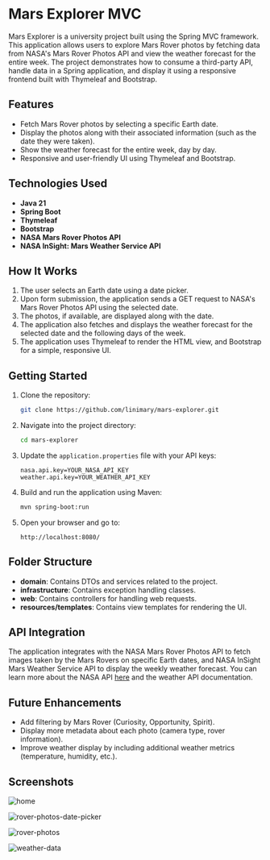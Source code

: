 # Mars Explorer MVC

Mars Explorer is a university project built using the Spring MVC framework. This application allows users to explore Mars Rover photos by fetching data from NASA's Mars Rover Photos API and view the weather forecast for the entire week. The project demonstrates how to consume a third-party API, handle data in a Spring application, and display it using a responsive frontend built with Thymeleaf and Bootstrap.

## Features

- Fetch Mars Rover photos by selecting a specific Earth date.
- Display the photos along with their associated information (such as the date they were taken).
- Show the weather forecast for the entire week, day by day.
- Responsive and user-friendly UI using Thymeleaf and Bootstrap.

## Technologies Used

- **Java 21**
- **Spring Boot**
- **Thymeleaf**
- **Bootstrap**
- **NASA Mars Rover Photos API**
- **NASA InSight: Mars Weather Service API**

## How It Works

1. The user selects an Earth date using a date picker.
2. Upon form submission, the application sends a GET request to NASA's Mars Rover Photos API using the selected date.
3. The photos, if available, are displayed along with the date.
4. The application also fetches and displays the weather forecast for the selected date and the following days of the week.
5. The application uses Thymeleaf to render the HTML view, and Bootstrap for a simple, responsive UI.

## Getting Started

1. Clone the repository:
    ```bash
    git clone https://github.com/linimary/mars-explorer.git
    ```

2. Navigate into the project directory:
    ```bash
    cd mars-explorer
    ```

3. Update the `application.properties` file with your API keys:
    ```properties
    nasa.api.key=YOUR_NASA_API_KEY
    weather.api.key=YOUR_WEATHER_API_KEY
    ```

4. Build and run the application using Maven:
    ```bash
    mvn spring-boot:run
    ```

5. Open your browser and go to:
    ```
    http://localhost:8080/
    ```

## Folder Structure

- **domain**: Contains DTOs and services related to the project.
- **infrastructure**: Contains exception handling classes.
- **web**: Contains controllers for handling web requests.
- **resources/templates**: Contains view templates for rendering the UI.

## API Integration

The application integrates with the NASA Mars Rover Photos API to fetch images taken by the Mars Rovers on specific Earth dates, and NASA InSight Mars Weather Service API to display the weekly weather forecast. You can learn more about the NASA API [here](https://api.nasa.gov) and the weather API documentation.

## Future Enhancements

- Add filtering by Mars Rover (Curiosity, Opportunity, Spirit).
- Display more metadata about each photo (camera type, rover information).
- Improve weather display by including additional weather metrics (temperature, humidity, etc.).

## Screenshots

![home](https://github.com/user-attachments/assets/fac3c5f6-bbe8-4989-96d5-36c76d9f1faa)

![rover-photos-date-picker](https://github.com/user-attachments/assets/6da47500-2cf0-45ce-a6e8-6f87fd4f7db1)

![rover-photos](https://github.com/user-attachments/assets/55bbebe2-b638-4f38-914d-e1bc7121391d)

![weather-data](https://github.com/user-attachments/assets/a54a68ce-8881-42bf-84fc-65522c324f25)
